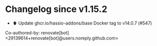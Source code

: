 # Changelog since v1.15.2
- ⬆️ Update ghcr.io/hassio-addons/base Docker tag to v14.0.7 (#547)

Co-authored-by: renovate[bot] <29139614+renovate[bot]@users.noreply.github.com> 

